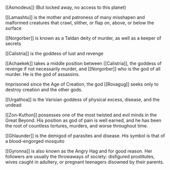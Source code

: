 [[Asmodeus]] (But locked away, no access to this planet)

[[Lamashtu]] is the mother and patroness of many misshapen and malformed creatures that crawl, slither, or flap on, above, or below the surface

[[Norgorber]] is known as a Taldan deity of murder, as well as a keeper of secrets

[[Calistria]] is the goddess of lust and revenge

[[Achaekek]] takes a middle position between [[Calistria]], the goddess of revenge if not necessarily murder, and [[Norgorber]] who is the god of all murder. He is the god of assassins.

Imprisoned since the Age of Creation, the god [[Rovagug]] seeks only to destroy creation and the other gods.

[[Urgathoa]] is the Varisian goddess of physical excess, disease, and the undead

[[Zon-Kuthon]] possesses one of the most twisted and evil minds in the Great Beyond. His position as god of pain is well earned, and he has been the root of countless tortures, murders, and worse throughout time.

[[Ghlaunder]] is the demigod of parasites and disease. His symbol is that of a blood-engorged mosquito

[[Gyronna]] is also known as the Angry Hag and for good reason. Her followers are usually the throwaways of society: disfigured prostitutes, wives caught in adultery, or pregnant teenagers disowned by their parents.